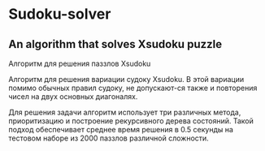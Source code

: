 # Sudoku-solver
An algorithm that solves Xsudoku puzzle
---------------------------------------
Алгоритм для решения паззлов Xsudoku


Алгоритм для решения вариации судоку Xsudoku. В этой вариации помимо обычных правил судоку, не допускают-ся также и повторения чисел на двух основных диагоналях.

Для решения задачи алгоритм использует три различных метода, приоритизацию и построение рекурсивного дерева состояний. 
Такой подход обеспечивает среднее время решения в 0.5 секунды на тестовом наборе из 2000 паззлов различной сложности.
